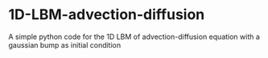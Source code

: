 # 1D-LBM-advection-diffusion
A simple python code for the 1D LBM of advection-diffusion equation with a gaussian bump as initial condition
